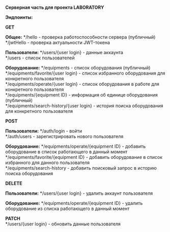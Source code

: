 **Серверная часть для проекта LABORATORY**

**Эндпоинты:**

**GET**

**Общее:**
*/hello - проверка работоспособности сервера (публичный)  
*/jwtHello - проверка актуальности JWT-токена  

**Пользователи:**
*/users/{user login} - данные аккаунта  
*/users - список пользователей  

**Оборудование:**
*/equipments - список оборудования  (публичный)  
*/equipments/favorite/{user login} - список избранного оборудования для конкретного пользователя  
*/equipments/operate/{user login} - список оборудования в работе для конкретного пользователя  
*/equipments/{equipment ID} - информация об единице оборудования (публичный)  
*/equipments/search-history/{user login} - история поиска оборудования для конкретного пользователя  

**POST**

**Пользователи:**
*/auth/login - войти  
*/auth/users - зарегистрировать нового пользователя  

**Оборудование:**
*/equipments/operate/{equipment ID} - добавить оборудование в список работающего в данный момент  
*/equipments/favorite/{equipment ID} - добавить оборудование в список избранного для данного пользователя  
*/equipments/search-history - добавить поисковый запрос в историю поиска оборудования  

**DELETE**

**Пользователи:**
*/users/{user login} - удалить аккаунт пользователя  

**Оборудование:**
*/equipments/operate/{equipment ID} - удалить оборудование из списка работающего в данный момент  

**PATCH**  
*/users/{user login} - обновить данные пользователя
